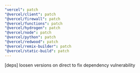 ```yaml
---
"vercel": patch
"@vercel/client": patch
"@vercel/firewall": patch
"@vercel/functions": patch
"@vercel/hydrogen": patch
"@vercel/node": patch
"@vercel/python": patch
"@vercel/redwood": patch
"@vercel/remix-builder": patch
"@vercel/static-build": patch
---
```


[deps] loosen versions on direct to fix dependency vulnerability
